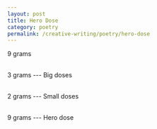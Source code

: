 ```yaml
---
layout: post
title: Hero Dose
category: poetry
permalink: /creative-writing/poetry/hero-dose
---
```


9 grams
<br /><br />

3 grams --- Big doses
<br /><br />

2 grams --- Small doses
<br /><br />

9 grams --- Hero dose
<br /><br />
